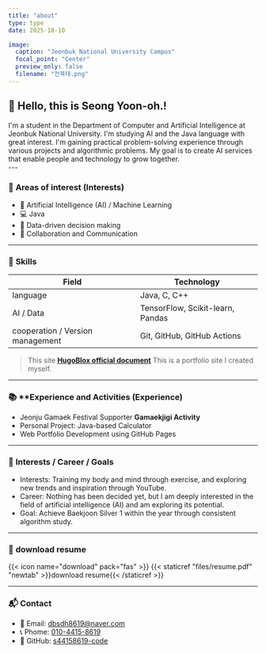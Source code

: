 ```yaml
---
title: "about"
type: type
date: 2025-10-10

image:
  caption: "Jeonbuk National University Campus"
  focal_point: "Center"
  preview_only: false
  filename: "전북대.png"
---
```


## 👋 Hello, this is Seong Yoon-oh.!

<div class="justify-text">
I'm a student in the Department of Computer and Artificial Intelligence at Jeonbuk National University.
I'm studying AI and the Java language with great interest.
I'm gaining practical problem-solving experience through various projects and algorithmic problems.
My goal is to create AI services that enable people and technology to grow together.
</div>
---

### 🎯 **Areas of interest (Interests)**

- 🤖 Artificial Intelligence (AI) / Machine Learning
- 💻 Java
- 💬 Data-driven decision making
- 🧩 Collaboration and Communication

---

### 🧠 **Skills**

| Field                            | Technology                       |
| -------------------------------- | -------------------------------- |
| language                         | Java, C, C++                     |
| AI / Data                        | TensorFlow, Scikit-learn, Pandas |
| cooperation / Version management | Git, GitHub, GitHub Actions      |

> This site **[HugoBlox official document](https://docs.hugoblox.com/tutorial)** This is a portfolio site I created myself.

---

### 📚 \*\*Experience and Activities (Experience)

- Jeonju Gamaek Festival Supporter **Gamaekjigi Activity**
- Personal Project: Java-based Calculator
- Web Portfolio Development using GitHub Pages

---

### 🎯 **Interests / Career / Goals**

- Interests: Training my body and mind through exercise, and exploring new trends and inspiration through YouTube.
- Career: Nothing has been decided yet, but I am deeply interested in the field of artificial intelligence (AI) and am exploring its potential.
- Goal: Achieve Baekjoon Silver 1 within the year through consistent algorithm study.

---

### 🧾 **download resume**

{{< icon name="download" pack="fas" >}} {{< staticref "files/resume.pdf" "newtab" >}}download resume{{< /staticref >}}

---

### 📬 **Contact**

- 📧 Email: [dbsdh8619@naver.com](mailto:dbsdh8619@naver.com)
- 📞 Phome: [010-4415-8619](tel:01044158619)
- 🔗 GitHub: [s44158619-code](https://github.com/s44158619-code)
